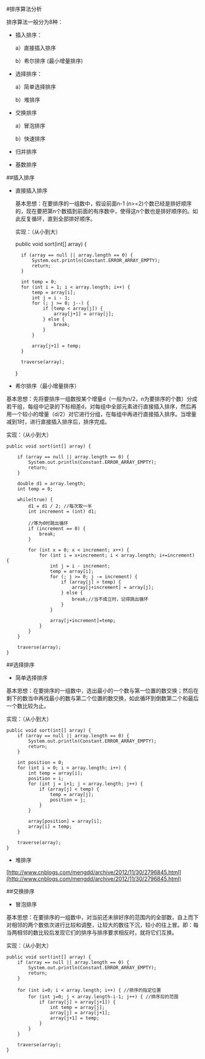 #排序算法分析

排序算法一般分为8种：

- 插入排序：

	a）直接插入排序

	b）希尔排序 (最小增量排序)

- 选择排序：

	a）简单选择排序

	b）堆排序

- 交换排序

	a）冒泡排序

	b）快速排序

- 归并排序

- 基数排序


##插入排序

- 直接插入排序 

   基本思想：在要排序的一组数中，假设前面n-1 (n>=2)个数已经是排好顺序的，现在要把第n个数插到前面的有序数中，使得这n个数也是排好顺序的。如此反复循环，直到全部排好顺序。

   实现：（从小到大）

	public void sort(int[] array) {

        if (array == null || array.length == 0) {
            System.out.println(Constant.ERROR_ARRAY_EMPTY);
            return;
        }

        int temp = 0;
        for (int i = 1; i < array.length; i++) {
            temp = array[i];
            int j = i - 1;
            for (; j >= 0; j--) {
                if (temp < array[j]) {
                    array[j+1] = array[j];
                } else {
                    break;
                }
            }

            array[j+1] = temp;
        }

        traverse(array);
    }

- 希尔排序（最小增量排序）

基本思想：先将要排序一组数按某个增量d（一般为n/2，n为要排序的个数）分成若干组，每组中记录的下标相差d，对每组中全部元素进行直接插入排序，然后再用一个较小的增量（d/2）对它进行分组，在每组中再进行直接插入排序。当增量减到1时，进行直接插入排序后，排序完成。

实现：（从小到大）

	public void sort(int[] array) {

        if (array == null || array.length == 0) {
            System.out.println(Constant.ERROR_ARRAY_EMPTY);
            return;
        }

        double d1 = array.length;
        int temp = 0;

        while(true) {
            d1 = d1 / 2; //每次取一半
            int increment = (int) d1;

            //等为0时跳出循环
            if (increment == 0) {
                break;
            }

            for (int x = 0; x < increment; x++) {
                for (int i = x+increment; i < array.length; i+=increment) {
                    int j = i - increment;
                    temp = array[i];
                    for (; j >= 0; j -= increment) {
                        if (array[j] > temp) {
                            array[j+increment] = array[j];
                        } else {
                            break;//当不成立时，记得跳出循环
                        }
                    }

                    array[j+increment]=temp;
                }
            }
        }

        traverse(array);
    }

##选择排序

- 简单选择排序

基本思想：在要排序的一组数中，选出最小的一个数与第一位置的数交换；然后在剩下的数当中再找最小的数与第二个位置的数交换，如此循环到倒数第二个和最后一个数比较为止。

实现：（从小到大）

	public void sort(int[] array) {
        if (array == null || array.length == 0) {
            System.out.println(Constant.ERROR_ARRAY_EMPTY);
            return;
        }

        int position = 0;
        for (int i = 0; i < array.length; i++) {
            int temp = array[i];
            position = i;
            for (int j = i+1; j < array.length; j++) {
                if (array[j] < temp) {
                    temp = array[j];
                    position = j;
                }
            }

            array[position] = array[i];
            array[i] = temp;
        }

        traverse(array);
    }

- 堆排序

[http://www.cnblogs.com/mengdd/archive/2012/11/30/2796845.html](http://www.cnblogs.com/mengdd/archive/2012/11/30/2796845.html)


##交换排序

- 冒泡排序

基本思想：在要排序的一组数中，对当前还未排好序的范围内的全部数，自上而下对相邻的两个数依次进行比较和调整，让较大的数往下沉，较小的往上冒。即：每当两相邻的数比较后发现它们的排序与排序要求相反时，就将它们互换。

实现：（从小到大）

	public void sort(int[] array) {
        if (array == null || array.length == 0) {
            System.out.println(Constant.ERROR_ARRAY_EMPTY);
            return;
        }

        for (int i=0; i < array.length; i++) { //排序的指定位置
            for (int j=0; j < array.length-i-1; j++) { //排序后的范围
                if (array[j] > array[j+1]) {
                    int temp = array[j];
                    array[j] = array[j+1];
                    array[j+1] = temp;
                }
            }
        }

        traverse(array);
    }